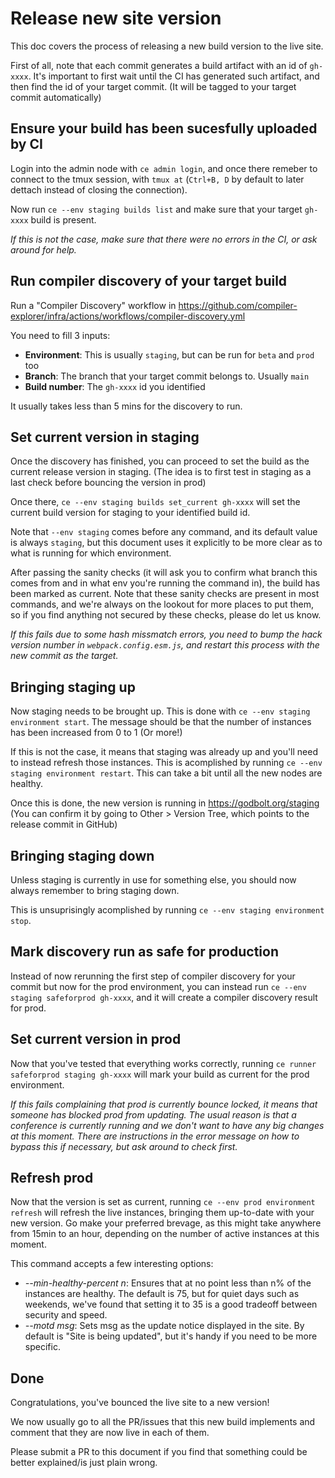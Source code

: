 # Release new site version

This doc covers the process of releasing a new build version to the live site.

First of all, note that each commit generates a build artifact with an id of `gh-xxxx`.
It's important to first wait until the CI has generated such artifact, and then find the id of your target commit.
(It will be tagged to your target commit automatically)

## Ensure your build has been sucesfully uploaded by CI

Login into the admin node with `ce admin login`, and once there remeber to connect to the tmux session,
with `tmux at` (`Ctrl+B, D` by default to later dettach instead of closing the connection).

Now run `ce --env staging builds list` and make sure that your target `gh-xxxx` build is present.

_If this is not the case, make sure that there were no errors in the CI, or ask around for help._

## Run compiler discovery of your target build

Run a "Compiler Discovery" workflow in https://github.com/compiler-explorer/infra/actions/workflows/compiler-discovery.yml

You need to fill 3 inputs:
 - **Environment**: This is usually `staging`, but can be run for `beta` and `prod` too
 - **Branch**: The branch that your target commit belongs to. Usually `main`
 - **Build number**: The `gh-xxxx` id you identified 
 
It usually takes less than 5 mins for the discovery to run.

## Set current version in staging

Once the discovery has finished, you can proceed to set the build as the current release version in staging.
(The idea is to first test in staging as a last check before bouncing the version in prod)

Once there, `ce --env staging builds set_current gh-xxxx` will set the current build version
for staging to your identified build id.

Note that `--env staging` comes before any command, and its default value is always `staging`,
but this document uses it explicitly to be more clear as to what is running for which environment.

After passing the sanity checks (it will ask you to confirm what branch this comes from and in what env you're running the command in), the build has been marked as current.
Note that these sanity checks are present in most commands,
and we're always on the lookout for more places to put them, so if you find anything not secured by these checks,
please do let us know.

_If this fails due to some hash missmatch errors, you need to bump the hack version number in `webpack.config.esm.js`,
and restart this process with the new commit as the target._

## Bringing staging up

Now staging needs to be brought up. This is done with `ce --env staging environment start`.
The message should be that the number of instances has been increased from 0 to 1 (Or more!)

If this is not the case, it means that staging was already up and you'll need to instead refresh those instances.
This is acomplished by running `ce --env staging environment restart`.
This can take a bit until all the new nodes are healthy.

Once this is done, the new version is running in https://godbolt.org/staging
(You can confirm it by going to Other > Version Tree, which points to the release commit in GitHub)

## Bringing staging down

Unless staging is currently in use for something else, you should now always remember to bring staging down.

This is unsuprisingly acomplished by running `ce --env staging environment stop`.

## Mark discovery run as safe for production

Instead of now rerunning the first step of compiler discovery for your commit but now for the prod environment,
you can instead run `ce --env staging safeforprod gh-xxxx`, and it will create a compiler discovery result for prod.

## Set current version in prod

Now that you've tested that everything works correctly, 
running `ce runner safeforprod staging gh-xxxx` will mark your build as current for the prod environment.

_If this fails complaining that prod is currently bounce locked, it means that someone has blocked prod from updating.
The usual reason is that a conference is currently running and we don't want to have any big changes at this moment.
There are instructions in the error message on how to bypass this if necessary, but ask around to check first._

## Refresh prod

Now that the version is set as current, running `ce --env prod environment refresh` will refresh the live instances,
bringing them up-to-date with your new version. Go make your preferred brevage,
as this might take anywhere from 15min to an hour, depending on the number of active instances at this moment.

This command accepts a few interesting options:
 - _--min-healthy-percent n_: Ensures that at no point less than n% of the instances are healthy. The default is 75, but for quiet days such as weekends, we've found that setting it to 35 is a good tradeoff between security and speed.
 - _--motd msg_: Sets msg as the update notice displayed in the site. By default is "Site is being updated",
 but it's handy if you need to be more specific.

## Done

Congratulations, you've bounced the live site to a new version!

We now usually go to all the PR/issues that this new build implements and comment that they are now live in each of them.

Please submit a PR to this document if you find that something could be better explained/is just plain wrong.
